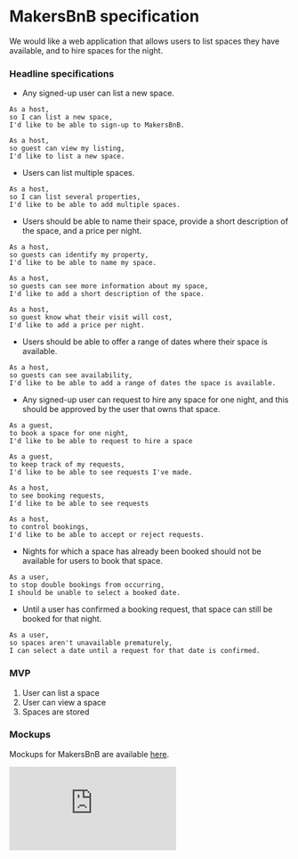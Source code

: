 # MakersBnB specification

We would like a web application that allows users to list spaces they have available, and to hire spaces for the night.

### Headline specifications

- Any signed-up user can list a new space.
```
As a host,
so I can list a new space,
I'd like to be able to sign-up to MakersBnB.
```

```
As a host,
so guest can view my listing,
I'd like to list a new space.
```

- Users can list multiple spaces.

```
As a host,
so I can list several properties,
I'd like to be able to add multiple spaces.
```


- Users should be able to name their space, provide a short description of the space, and a price per night.

```
As a host,
so guests can identify my property,
I'd like to be able to name my space.
```
```
As a host,
so guests can see more information about my space,
I'd like to add a short description of the space.
```
```
As a host,
so guest know what their visit will cost,
I'd like to add a price per night.
```
- Users should be able to offer a range of dates where their space is available.
```
As a host,
so guests can see availability,
I'd like to be able to add a range of dates the space is available.
```

- Any signed-up user can request to hire any space for one night, and this should be approved by the user that owns that space.

```
As a guest,
to book a space for one night,
I'd like to be able to request to hire a space
```
```
As a guest,
to keep track of my requests,
I'd like to be able to see requests I've made.
```
```
As a host,
to see booking requests,
I'd like to be able to see requests
```
```
As a host,
to control bookings,
I'd like to be able to accept or reject requests.
```

- Nights for which a space has already been booked should not be available for users to book that space.

```
As a user,
to stop double bookings from occurring,
I should be unable to select a booked date.
```

- Until a user has confirmed a booking request, that space can still be booked for that night.

```
As a user,
so spaces aren't unavailable prematurely,
I can select a date until a request for that date is confirmed.
```

### MVP

1. User  can list a space
2. User can view a space
3. Spaces are stored



<!-- ### Nice-to-haves

- Users should receive an email whenever one of the following happens:
 - They sign up
 - They create a space
 - They update a space
 - A user requests to book their space
 - They confirm a request
 - They request to book a space
 - Their request to book a space is confirmed
 - Their request to book a space is denied
- Users should receive a text message to a provided number whenever one of the following happens:
 - A user requests to book their space
 - Their request to book a space is confirmed
 - Their request to book a space is denied
- A ‘chat’ functionality once a space has been booked, allowing users whose space-booking request has been confirmed to chat with the user that owns that space
- Basic payment implementation though Stripe. -->

### Mockups

Mockups for MakersBnB are available [here](https://github.com/makersacademy/course/blob/master/makersbnb/makers_bnb_images/MakersBnB_mockups.pdf).


![Tracking pixel](https://githubanalytics.herokuapp.com/course/makersbnb/specification_and_mockups.md)
